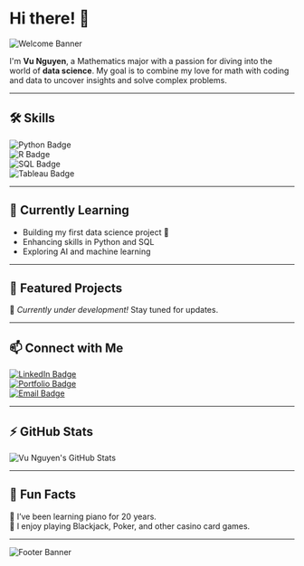 # Hi there! 👋  
![Welcome Banner](https://via.placeholder.com/1000x200.png?text=Welcome+to+My+Profile!)  

I'm **Vu Nguyen**, a Mathematics major with a passion for diving into the world of **data science**. My goal is to combine my love for math with coding and data to uncover insights and solve complex problems.  

---

## 🛠️ Skills  
![Python Badge](https://img.shields.io/badge/Python-3776AB?style=for-the-badge&logo=python&logoColor=white)  
![R Badge](https://img.shields.io/badge/R-276DC3?style=for-the-badge&logo=r&logoColor=white)  
![SQL Badge](https://img.shields.io/badge/SQL-4479A1?style=for-the-badge&logo=sql&logoColor=white)  
![Tableau Badge](https://img.shields.io/badge/Tableau-E97627?style=for-the-badge&logo=tableau&logoColor=white)  

---

## 🌱 Currently Learning  
- Building my first data science project 🎯  
- Enhancing skills in Python and SQL  
- Exploring AI and machine learning  

---

## 🌟 Featured Projects  
🚧 *Currently under development!* Stay tuned for updates.  

---

## 📫 Connect with Me  
[![LinkedIn Badge](https://img.shields.io/badge/LinkedIn-0A66C2?style=for-the-badge&logo=linkedin&logoColor=white)](https://www.linkedin.com/in/hoang-vu-nguyen)  
[![Portfolio Badge](https://img.shields.io/badge/Portfolio-12100E?style=for-the-badge&logo=github&logoColor=white)](https://datascienceportfol.io/vu-nguyen)  
[![Email Badge](https://img.shields.io/badge/Email-D14836?style=for-the-badge&logo=gmail&logoColor=white)](mailto:hoangvu1997@gmail.com)  

---

## ⚡ GitHub Stats  
![Vu Nguyen's GitHub Stats](https://github-readme-stats.vercel.app/api?username=vu-nguyen&show_icons=true&theme=dark)  

---

## 🌟 Fun Facts  
🎹 I’ve been learning piano for 20 years.  
🎲 I enjoy playing Blackjack, Poker, and other casino card games.  

---

![Footer Banner](https://via.placeholder.com/1000x100.png?text=Thank+You+for+Visiting+My+Profile!)  

